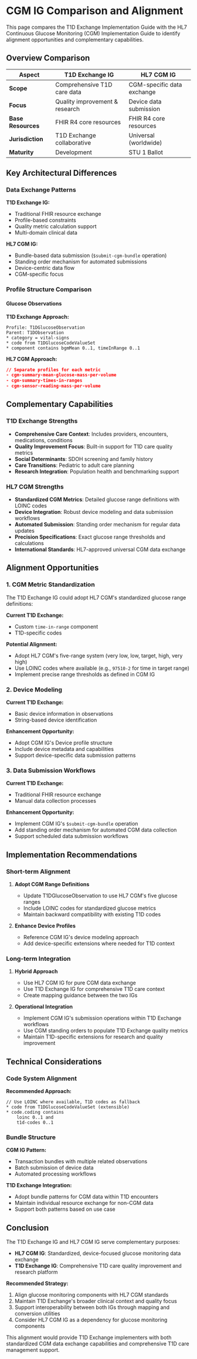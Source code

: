 # CGM IG Comparison and Alignment

This page compares the T1D Exchange Implementation Guide with the HL7 Continuous Glucose Monitoring (CGM) Implementation Guide to identify alignment opportunities and complementary capabilities.

## Overview Comparison

| Aspect | T1D Exchange IG | HL7 CGM IG |
|--------|-----------------|------------|
| **Scope** | Comprehensive T1D care data | CGM-specific data exchange |
| **Focus** | Quality improvement & research | Device data submission |
| **Base Resources** | FHIR R4 core resources | FHIR R4 core resources |
| **Jurisdiction** | T1D Exchange collaborative | Universal (worldwide) |
| **Maturity** | Development | STU 1 Ballot |

## Key Architectural Differences

### Data Exchange Patterns

**T1D Exchange IG:**
- Traditional FHIR resource exchange
- Profile-based constraints
- Quality metric calculation support
- Multi-domain clinical data

**HL7 CGM IG:**
- Bundle-based data submission (`$submit-cgm-bundle` operation)
- Standing order mechanism for automated submissions
- Device-centric data flow
- CGM-specific focus

### Profile Structure Comparison

#### Glucose Observations

**T1D Exchange Approach:**
```fsh
Profile: T1DGlucoseObservation
Parent: T1DObservation
* category = vital-signs
* code from T1DGlucoseCodeValueSet
* component contains bgmMean 0..1, timeInRange 0..1
```

**HL7 CGM Approach:**
```json
// Separate profiles for each metric
- cgm-summary-mean-glucose-mass-per-volume
- cgm-summary-times-in-ranges  
- cgm-sensor-reading-mass-per-volume
```

## Complementary Capabilities

### T1D Exchange Strengths
- **Comprehensive Care Context**: Includes providers, encounters, medications, conditions
- **Quality Improvement Focus**: Built-in support for T1D care quality metrics
- **Social Determinants**: SDOH screening and family history
- **Care Transitions**: Pediatric to adult care planning
- **Research Integration**: Population health and benchmarking support

### HL7 CGM Strengths
- **Standardized CGM Metrics**: Detailed glucose range definitions with LOINC codes
- **Device Integration**: Robust device modeling and data submission workflows
- **Automated Submission**: Standing order mechanism for regular data updates
- **Precision Specifications**: Exact glucose range thresholds and calculations
- **International Standards**: HL7-approved universal CGM data exchange

## Alignment Opportunities

### 1. CGM Metric Standardization

The T1D Exchange IG could adopt HL7 CGM's standardized glucose range definitions:

**Current T1D Exchange:**
- Custom `time-in-range` component
- T1D-specific codes

**Potential Alignment:**
- Adopt HL7 CGM's five-range system (very low, low, target, high, very high)
- Use LOINC codes where available (e.g., `97510-2` for time in target range)
- Implement precise range thresholds as defined in CGM IG

### 2. Device Modeling

**Current T1D Exchange:**
- Basic device information in observations
- String-based device identification

**Enhancement Opportunity:**
- Adopt CGM IG's Device profile structure
- Include device metadata and capabilities
- Support device-specific data submission patterns

### 3. Data Submission Workflows

**Current T1D Exchange:**
- Traditional FHIR resource exchange
- Manual data collection processes

**Enhancement Opportunity:**
- Implement CGM IG's `$submit-cgm-bundle` operation
- Add standing order mechanism for automated CGM data collection
- Support scheduled data submission workflows

## Implementation Recommendations

### Short-term Alignment

1. **Adopt CGM Range Definitions**
   - Update T1DGlucoseObservation to use HL7 CGM's five glucose ranges
   - Include LOINC codes for standardized glucose metrics
   - Maintain backward compatibility with existing T1D codes

2. **Enhance Device Profiles**
   - Reference CGM IG's device modeling approach
   - Add device-specific extensions where needed for T1D context

### Long-term Integration

1. **Hybrid Approach**
   - Use HL7 CGM IG for pure CGM data exchange
   - Use T1D Exchange IG for comprehensive T1D care context
   - Create mapping guidance between the two IGs

2. **Operational Integration**
   - Implement CGM IG's submission operations within T1D Exchange workflows
   - Use CGM standing orders to populate T1D Exchange quality metrics
   - Maintain T1D-specific extensions for research and quality improvement

## Technical Considerations

### Code System Alignment

**Recommended Approach:**
```fsh
// Use LOINC where available, T1D codes as fallback
* code from T1DGlucoseCodeValueSet (extensible)
* code.coding contains
    loinc 0..1 and
    t1d-codes 0..1
```

### Bundle Structure

**CGM IG Pattern:**
- Transaction bundles with multiple related observations
- Batch submission of device data
- Automated processing workflows

**T1D Exchange Integration:**
- Adopt bundle patterns for CGM data within T1D encounters
- Maintain individual resource exchange for non-CGM data
- Support both patterns based on use case

## Conclusion

The T1D Exchange IG and HL7 CGM IG serve complementary purposes:

- **HL7 CGM IG**: Standardized, device-focused glucose monitoring data exchange
- **T1D Exchange IG**: Comprehensive T1D care quality improvement and research platform

**Recommended Strategy:**
1. Align glucose monitoring components with HL7 CGM standards
2. Maintain T1D Exchange's broader clinical context and quality focus
3. Support interoperability between both IGs through mapping and conversion utilities
4. Consider HL7 CGM IG as a dependency for glucose monitoring components

This alignment would provide T1D Exchange implementers with both standardized CGM data exchange capabilities and comprehensive T1D care management support.